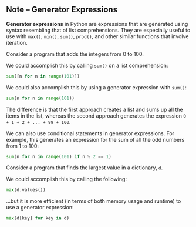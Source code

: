 ## Note – Generator Expressions

**Generator expressions** in Python are expressions that are generated using syntax resembling that of list comprehensions. They are especially useful to use with `max()`, `min()`, `sum()`, `prod()`, and other similar functions that involve iteration.

Consider a program that adds the integers from 0 to 100. 

We could accomplish this by calling `sum()` on a list comprehension:

```python
sum([n for n in range(101)])
```

We could also accomplish this by using a generator expression with `sum()`:

```python
sum(n for n in range(101))
```

The difference is that the first approach creates a list and sums up all the items in the list, whereas the second approach generates the expression `0 + 1 + 2 + ... + 99 + 100`.

We can also use conditional statements in generator expressions. For example, this generates an expression for the sum of all the odd numbers from 1 to 100:

```python
sum(n for n in range(101) if n % 2 == 1)
```

Consider a program that finds the largest value in a dictionary, `d`.

We could accomplish this by calling the following:

```python
max(d.values())
```

...but it is more efficient (in terms of both memory usage and runtime) to use a generator expression: 

```python
max(d[key] for key in d)
```

